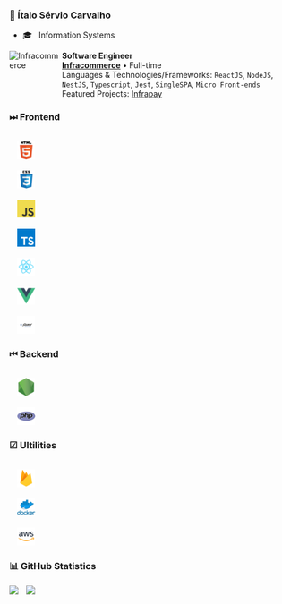 ### 🧑 Ítalo Sérvio Carvalho
- 🎓 &nbsp; Information Systems

[<img align="left" height="94px" width="94px" alt="Infracommerce" src="https://media-exp1.licdn.com/dms/image/C4E0BAQHKPct6v-OLNg/company-logo_200_200/0/1623711530755?e=1640822400&v=beta&t=Fvh0fTfiIkk5zc3JBySJqViwHxl4WDzsU9gj9tw57Qo"/>](https://www.infracommerce.com.br/)

**Software Engineer** \
[**Infracommerce**](https://www.infracommerce.com.br/) • Full-time \
Languages & Technologies/Frameworks: `ReactJS`, `NodeJS`, `NestJS`, `Typescript`, `Jest`, `SingleSPA`, `Micro Front-ends`\
Featured Projects: [Infrapay](https://dev-infrapay.infracommerce.com.br/)
<br/>

### ⏭ Frontend
<code>
  <img height="32" style="margin-right: 5px" src="https://raw.githubusercontent.com/github/explore/80688e429a7d4ef2fca1e82350fe8e3517d3494d/topics/html/html.png" alt="HTML5"/>
</code>
<code>
  <img height="32" style="margin-right: 5px" src="https://raw.githubusercontent.com/github/explore/80688e429a7d4ef2fca1e82350fe8e3517d3494d/topics/css/css.png" alt="CSS"/>
</code>
<code>
  <img height="32" style="margin-right: 5px" src="https://raw.githubusercontent.com/github/explore/80688e429a7d4ef2fca1e82350fe8e3517d3494d/topics/javascript/javascript.png" alt="Javascript"/>
</code>
<code>
  <img height="32" style="margin-right: 5px" src="https://raw.githubusercontent.com/github/explore/80688e429a7d4ef2fca1e82350fe8e3517d3494d/topics/typescript/typescript.png" alt="Typescript"/>
</code>
<code>
  <img height="32" style="margin-right: 5px" src="https://raw.githubusercontent.com/github/explore/80688e429a7d4ef2fca1e82350fe8e3517d3494d/topics/react/react.png" alt="React"/>
</code>
<code>
  <img height="32" style="margin-right: 5px" src="https://raw.githubusercontent.com/github/explore/80688e429a7d4ef2fca1e82350fe8e3517d3494d/topics/vue/vue.png" alt="Vue"/>
</code>
<code>
  <img height="32" src="https://raw.githubusercontent.com/github/explore/80688e429a7d4ef2fca1e82350fe8e3517d3494d/topics/jquery/jquery.png" alt="jQuery"/>
</code>

### ⏮ Backend
<code>
  <img height="32" style="margin-right: 5px" src="https://raw.githubusercontent.com/github/explore/80688e429a7d4ef2fca1e82350fe8e3517d3494d/topics/nodejs/nodejs.png" alt="Nodejs"/>
</code>
<code>
  <img height="32" src="https://raw.githubusercontent.com/github/explore/80688e429a7d4ef2fca1e82350fe8e3517d3494d/topics/php/php.png" alt="PHP"/>
</code>

### ☑ Ultilities
<code>
  <img height="32" style="margin-right: 5px" src="https://raw.githubusercontent.com/github/explore/80688e429a7d4ef2fca1e82350fe8e3517d3494d/topics/firebase/firebase.png" alt="Firebase"/>
</code>
<code>
  <img height="32" style="margin-right: 5px" src="https://raw.githubusercontent.com/github/explore/80688e429a7d4ef2fca1e82350fe8e3517d3494d/topics/docker/docker.png" alt="Docker"/>
</code>
<code>
  <img height="32" src="https://raw.githubusercontent.com/github/explore/80688e429a7d4ef2fca1e82350fe8e3517d3494d/topics/aws/aws.png" alt="AWS"/>
</code>

### 📊 GitHub Statistics


<img align="center" style="margin-right: 10px" src="https://github-readme-stats.vercel.app/api/top-langs/?username=italoservio&theme=dark&hide_langs_below=1" />
<img align="center" src="https://github-readme-stats.vercel.app/api?username=italoservio&theme=dark&show_icons=true" />


